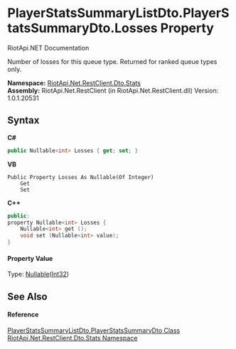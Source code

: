# PlayerStatsSummaryListDto.PlayerStatsSummaryDto.Losses Property 
RiotApi.NET Documentation 

Number of losses for this queue type. Returned for ranked queue types only.

**Namespace:**&nbsp;<a href="3633558d-b43c-c273-62d1-e8636743a277">RiotApi.Net.RestClient.Dto.Stats</a><br />**Assembly:**&nbsp;RiotApi.Net.RestClient (in RiotApi.Net.RestClient.dll) Version: 1.0.1.20531

## Syntax

**C#**<br />
``` C#
public Nullable<int> Losses { get; set; }
```

**VB**<br />
``` VB
Public Property Losses As Nullable(Of Integer)
	Get
	Set
```

**C++**<br />
``` C++
public:
property Nullable<int> Losses {
	Nullable<int> get ();
	void set (Nullable<int> value);
}
```


#### Property Value
Type: <a href="http://msdn2.microsoft.com/en-us/library/b3h38hb0" target="_blank">Nullable</a>(<a href="http://msdn2.microsoft.com/en-us/library/td2s409d" target="_blank">Int32</a>)

## See Also


#### Reference
<a href="40530dd1-be95-c0a8-6e42-bb96204933e2">PlayerStatsSummaryListDto.PlayerStatsSummaryDto Class</a><br /><a href="3633558d-b43c-c273-62d1-e8636743a277">RiotApi.Net.RestClient.Dto.Stats Namespace</a><br />